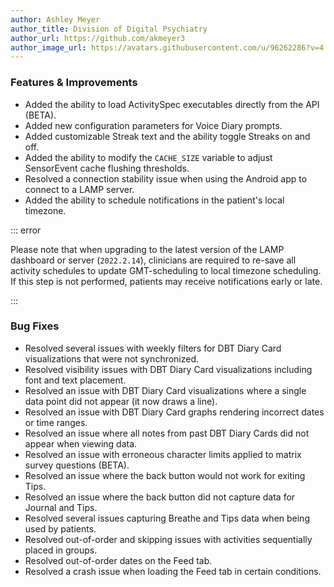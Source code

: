 ```yaml
---
author: Ashley Meyer
author_title: Division of Digital Psychiatry
author_url: https://github.com/akmeyer3
author_image_url: https://avatars.githubusercontent.com/u/96262286?v=4
---
```


### Features & Improvements
- Added the ability to load ActivitySpec executables directly from the API (BETA).
- Added new configuration parameters for Voice Diary prompts.
- Added customizable Streak text and the ability toggle Streaks on and off.
- Added the ability to modify the `CACHE_SIZE` variable to adjust SensorEvent cache flushing thresholds.
- Resolved a connection stability issue when using the Android app to connect to a LAMP server. 
- Added the ability to schedule notifications in the patient's local timezone. 

::: error

Please note that when upgrading to the latest version of the LAMP dashboard or server (`2022.2.14`), clinicians are required to re-save all activity schedules to update GMT-scheduling to local timezone scheduling. If this step is not performed, patients may receive notifications early or late.

:::

### Bug Fixes 

- Resolved several issues with weekly filters for DBT Diary Card visualizations that were not synchronized.
- Resolved visibility issues with DBT Diary Card visualizations including font and text placement.
- Resolved an issue with DBT Diary Card visualizations where a single data point did not appear (it now draws a line).
- Resolved an issue with DBT Diary Card graphs rendering incorrect dates or time ranges.
- Resolved an issue where all notes from past DBT Diary Cards did not appear when viewing data.
- Resolved an issue with erroneous character limits applied to matrix survey questions (BETA).
- Resolved an issue where the back button would not work for exiting Tips. 
- Resolved an issue where the back button did not capture data for Journal and Tips. 
- Resolved several issues capturing Breathe and Tips data when being used by patients. 
- Resolved out-of-order and skipping issues with activities sequentially placed in groups.
- Resolved out-of-order dates on the Feed tab.
- Resolved a crash issue when loading the Feed tab in certain conditions. 
